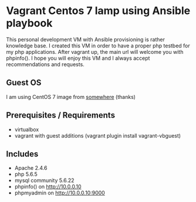Vagrant Centos 7 lamp using Ansible playbook
=========================================

This personal development VM with Ansible provisioning is rather knowledge base. I created this VM in order to have a proper php testbed for my php applications. After vagrant up, the main url will welcome you with phpinfo(). I hope you will enjoy this VM and I always accept recommendations and requests.

## Guest OS

I am using CentOS 7 image from [somewhere](https://f0fff3908f081cb6461b407be80daf97f07ac418.googledrive.com/host/0BwtuV7VyVTSkUG1PM3pCeDJ4dVE/centos7.box) (thanks)

## Prerequisites / Requirements

- virtualbox
- vagrant with guest additions (vagrant plugin install vagrant-vbguest)

## Includes

- Apache 2.4.6
- php 5.6.5
- mysql community 5.6.22
- phpinfo() on http://10.0.0.10
- phpmyadmin on http://10.0.0.10:9000
